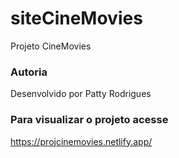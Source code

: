 # siteCineMovies

Projeto CineMovies

### Autoria

Desenvolvido por Patty Rodrigues

### Para visualizar o projeto acesse

https://projcinemovies.netlify.app/